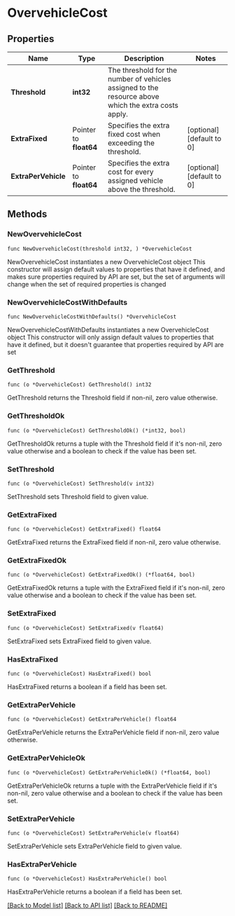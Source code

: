 # OvervehicleCost

## Properties

Name | Type | Description | Notes
------------ | ------------- | ------------- | -------------
**Threshold** | **int32** | The threshold for the number of vehicles assigned to the resource above which the extra costs apply. | 
**ExtraFixed** | Pointer to **float64** | Specifies the extra fixed cost when exceeding the threshold. | [optional] [default to 0]
**ExtraPerVehicle** | Pointer to **float64** | Specifies the extra cost for every assigned vehicle above the threshold. | [optional] [default to 0]

## Methods

### NewOvervehicleCost

`func NewOvervehicleCost(threshold int32, ) *OvervehicleCost`

NewOvervehicleCost instantiates a new OvervehicleCost object
This constructor will assign default values to properties that have it defined,
and makes sure properties required by API are set, but the set of arguments
will change when the set of required properties is changed

### NewOvervehicleCostWithDefaults

`func NewOvervehicleCostWithDefaults() *OvervehicleCost`

NewOvervehicleCostWithDefaults instantiates a new OvervehicleCost object
This constructor will only assign default values to properties that have it defined,
but it doesn't guarantee that properties required by API are set

### GetThreshold

`func (o *OvervehicleCost) GetThreshold() int32`

GetThreshold returns the Threshold field if non-nil, zero value otherwise.

### GetThresholdOk

`func (o *OvervehicleCost) GetThresholdOk() (*int32, bool)`

GetThresholdOk returns a tuple with the Threshold field if it's non-nil, zero value otherwise
and a boolean to check if the value has been set.

### SetThreshold

`func (o *OvervehicleCost) SetThreshold(v int32)`

SetThreshold sets Threshold field to given value.


### GetExtraFixed

`func (o *OvervehicleCost) GetExtraFixed() float64`

GetExtraFixed returns the ExtraFixed field if non-nil, zero value otherwise.

### GetExtraFixedOk

`func (o *OvervehicleCost) GetExtraFixedOk() (*float64, bool)`

GetExtraFixedOk returns a tuple with the ExtraFixed field if it's non-nil, zero value otherwise
and a boolean to check if the value has been set.

### SetExtraFixed

`func (o *OvervehicleCost) SetExtraFixed(v float64)`

SetExtraFixed sets ExtraFixed field to given value.

### HasExtraFixed

`func (o *OvervehicleCost) HasExtraFixed() bool`

HasExtraFixed returns a boolean if a field has been set.

### GetExtraPerVehicle

`func (o *OvervehicleCost) GetExtraPerVehicle() float64`

GetExtraPerVehicle returns the ExtraPerVehicle field if non-nil, zero value otherwise.

### GetExtraPerVehicleOk

`func (o *OvervehicleCost) GetExtraPerVehicleOk() (*float64, bool)`

GetExtraPerVehicleOk returns a tuple with the ExtraPerVehicle field if it's non-nil, zero value otherwise
and a boolean to check if the value has been set.

### SetExtraPerVehicle

`func (o *OvervehicleCost) SetExtraPerVehicle(v float64)`

SetExtraPerVehicle sets ExtraPerVehicle field to given value.

### HasExtraPerVehicle

`func (o *OvervehicleCost) HasExtraPerVehicle() bool`

HasExtraPerVehicle returns a boolean if a field has been set.


[[Back to Model list]](../README.md#documentation-for-models) [[Back to API list]](../README.md#documentation-for-api-endpoints) [[Back to README]](../README.md)


